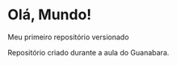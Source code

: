 # Olá, Mundo!

Meu primeiro repositório versionado
 
 Repositório criado durante a aula do Guanabara.
